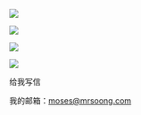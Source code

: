 <a target="_blank" href="http://mail.qq.com/cgi-bin/qm_share?t=qm_mailme&email=B2podGJ0R2p1dGhoaWApZGhq" style="text-decoration:none;"><img src="http://rescdn.qqmail.com/zh_CN/htmledition/images/function/qm_open/ico_mailme_01.png"/></a>

<a target="_blank" href="http://mail.qq.com/cgi-bin/qm_share?t=qm_mailme&email=B2podGJ0R2p1dGhoaWApZGhq" style="text-decoration:none;"><img src="http://rescdn.qqmail.com/zh_CN/htmledition/images/function/qm_open/ico_mailme_02.png"/></a>


<a target="_blank" href="http://mail.qq.com/cgi-bin/qm_share?t=qm_mailme&email=B2podGJ0R2p1dGhoaWApZGhq" style="text-decoration:none;"><img src="http://rescdn.qqmail.com/zh_CN/htmledition/images/function/qm_open/ico_mailme_11.png"/></a>

<a target="_blank" href="http://mail.qq.com/cgi-bin/qm_share?t=qm_mailme&email=B2podGJ0R2p1dGhoaWApZGhq" style="text-decoration:none;"><img src="http://rescdn.qqmail.com/zh_CN/htmledition/images/function/qm_open/ico_mailme_12.png"/></a>

<a target="_blank" href="http://mail.qq.com/cgi-bin/qm_share?t=qm_mailme&email=B2podGJ0R2p1dGhoaWApZGhq" style="text-decoration:none;">给我写信</a>

我的邮箱：moses@mrsoong.com